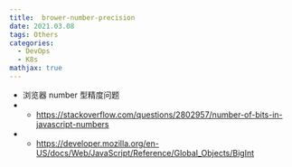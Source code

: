 ```yaml
---
title:  brower-number-precision
date: 2021.03.08 
tags: Others
categories: 
  - DevOps 
  - K8s
mathjax: true 
---
```


 - 浏览器 number 型精度问题
 - - https://stackoverflow.com/questions/2802957/number-of-bits-in-javascript-numbers
 - - https://developer.mozilla.org/en-US/docs/Web/JavaScript/Reference/Global_Objects/BigInt